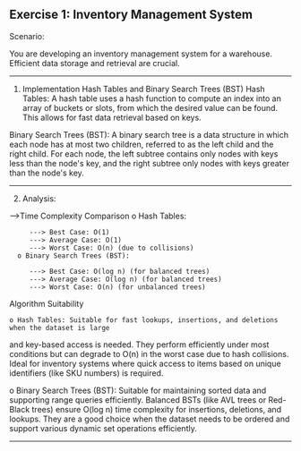 Exercise 1: Inventory Management System
---------------------------------------------------------------------------------------------------------------------------

Scenario:

You are developing an inventory management system for a warehouse. Efficient data storage 
and retrieval are crucial.

---------------------------------------------------------------------------------------------------------------------------
1. Implementation
  Hash Tables and Binary Search Trees (BST)
    Hash Tables:
      A hash table uses a hash function to compute an index into an array of buckets or slots, 
from which the desired value can be found. This allows for fast data retrieval based on keys.

  Binary Search Trees (BST):
      A binary search tree is a data structure in which each node has at most two children, 
referred to as the left child and the right child. For each node, the left subtree contains only 
nodes with keys less than the node's key, and the right subtree only nodes with keys greater than 
the node's key.

---------------------------------------------------------------------------------------------------------------------------
2. Analysis:

  -->Time Complexity Comparison
      o Hash Tables:

         ---> Best Case: O(1)
         ---> Average Case: O(1)
         ---> Worst Case: O(n) (due to collisions)
      o Binary Search Trees (BST):

         ---> Best Case: O(log n) (for balanced trees)
         ---> Average Case: O(log n) (for balanced trees)
         ---> Worst Case: O(n) (for unbalanced trees)
Algorithm Suitability

    o Hash Tables: Suitable for fast lookups, insertions, and deletions when the dataset is large
and key-based access is needed. They perform efficiently under most conditions but can degrade to 
O(n) in the worst case due to hash collisions. Ideal for inventory systems where quick access to 
items based on unique identifiers (like SKU numbers) is required.

  o Binary Search Trees (BST): Suitable for maintaining sorted data and supporting range queries 
efficiently. Balanced BSTs (like AVL trees or Red-Black trees) ensure O(log n) time complexity 
for insertions, deletions, and lookups. They are a good choice when the dataset needs to be 
ordered and support various dynamic set operations efficiently.

---------------------------------------------------------------------------------------------------------------------------
